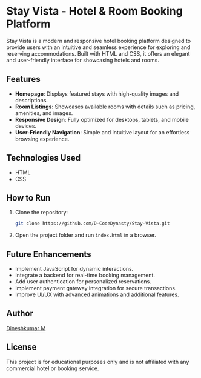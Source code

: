 # Stay Vista - Hotel & Room Booking Platform

Stay Vista is a modern and responsive hotel booking platform designed to provide users with an intuitive and seamless experience for exploring and reserving accommodations. Built with HTML and CSS, it offers an elegant and user-friendly interface for showcasing hotels and rooms.

## Features
- **Homepage**: Displays featured stays with high-quality images and descriptions.
- **Room Listings**: Showcases available rooms with details such as pricing, amenities, and images.
- **Responsive Design**: Fully optimized for desktops, tablets, and mobile devices.
- **User-Friendly Navigation**: Simple and intuitive layout for an effortless browsing experience.

## Technologies Used
- HTML
- CSS

## How to Run
1. Clone the repository:
   ```bash
   git clone https://github.com/D-CodeDynasty/Stay-Vista.git
   ```
2. Open the project folder and run `index.html` in a browser.

## Future Enhancements
- Implement JavaScript for dynamic interactions.
- Integrate a backend for real-time booking management.
- Add user authentication for personalized reservations.
- Implement payment gateway integration for secure transactions.
- Improve UI/UX with advanced animations and additional features.

## Author
[Dineshkumar M](https://github.com/D-CodeDynasty)

## License
This project is for educational purposes only and is not affiliated with any commercial hotel or booking service.


